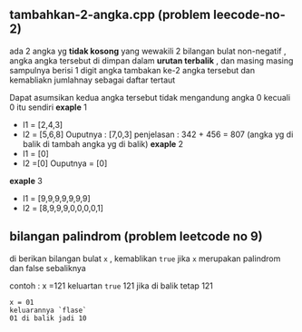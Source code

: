 

## tambahkan-2-angka.cpp (problem leecode-no-2)
ada 2 angka yg __tidak kosong__ yang wewakili 2 bilangan bulat non-negatif , angka angka tersebut di dimpan dalam __urutan terbalik__ , dan masing masing sampulnya berisi 1 digit angka tambakan ke-2 angka tersebut dan kemabliakn jumlahnay sebagai daftar tertaut

Dapat asumsikan kedua angka tersebut tidak mengandung angka 0 kecuali 0 itu sendiri
__exaple__ 1
- l1 = [2,4,3] 
- l2 = [5,6,8]
    Ouputnya : [7,0,3]
penjelasan : 342 + 456 = 807 (angka yg di balik di tambah angka yg di balik)
__exaple__ 2
- l1 = [0]
- l2 =[0]
     Ouputnya = [0]

__exaple__ 3 
- l1 = [9,9,9,9,9,9,9] 
- l2 = [8,9,9,9,0,0,0,0,1]


## bilangan palindrom (problem leetcode no 9)

di berikan bilangan bulat `x` , kemablikan `true` jika `x` merupakan palindrom dan false sebaliknya

contoh :
    x =121 
    keluartan `true`
    121 jika di balik tetap 121
    
    x = 01 
    keluarannya `flase`
    01 di balik jadi 10
